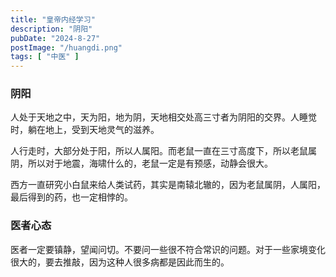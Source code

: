 ```yaml
---
title: "皇帝内经学习"
description: "阴阳"
pubDate: "2024-8-27"
postImage: "/huangdi.png"
tags: [ "中医" ]
---
```

### 阴阳
人处于天地之中，天为阳，地为阴，天地相交处高三寸者为阴阳的交界。人睡觉时，躺在地上，受到天地灵气的滋养。

人行走时，大部分处于阳，所以人属阳。而老鼠一直在三寸高度下，所以老鼠属阴，所以对于地震，海啸什么的，老鼠一定是有预感，动静会很大。

西方一直研究小白鼠来给人类试药，其实是南辕北辙的，因为老鼠属阴，人属阳，最后得到的药，也一定相悖的。

### 医者心态
医者一定要镇静，望闻问切。不要问一些很不符合常识的问题。对于一些家境变化很大的，要去推敲，因为这种人很多病都是因此而生的。
